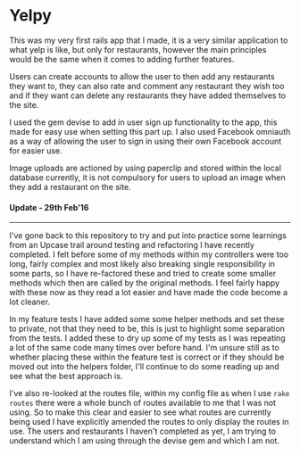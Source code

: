 # Yelpy
This was my very first rails app that I made, it is a very similar application to what yelp is like, but only for restaurants, however the main principles would be the same when it comes to adding further features.

Users can create accounts to allow the user to then add any restaurants they want to, they can also rate and comment any restaurant they wish too and if they want can delete any restaurants they have added themselves to the site.

I used the gem devise to add in user sign up functionality to the app, this made for easy use when setting this part up. I also used Facebook omniauth as a way of allowing the user to sign in using their own Facebook account for easier use.

Image uploads are actioned by using paperclip and stored within the local database currently, it is not compulsory for users to upload an image when they add a restaurant on the site.

#### Update - 29th Feb'16
---
I've gone back to this repository to try and put into practice some learnings from an Upcase trail around testing and refactoring I have recently completed. I felt before some of my methods within my controllers were too long, fairly complex and most likely also breaking single responsibility in some parts, so I have re-factored these and tried to create some smaller methods which then are called by the original methods. I feel fairly happy with these now as they read a lot easier and have made the code become a lot cleaner.

In my feature tests I have added some some helper methods and set these to private, not that they need to be, this is just to highlight some separation from the tests. I added these to dry up some of my tests as I was repeating a lot of the same code many times over before hand. I'm unsure still as to whether placing these within the feature test is correct or if they should be moved out into the helpers folder, I'll continue to do some reading up and see what the best approach is.

I've also re-looked at the routes file, within my config file as when I use `rake routes` there were a whole bunch of routes available to me that I was not using. So to make this clear and easier to see what routes are currently being used I have explicitly amended the routes to only display the routes in use. The users and restaurants I haven't completed as yet, I am trying to understand which I am using through the devise gem and which I am not.